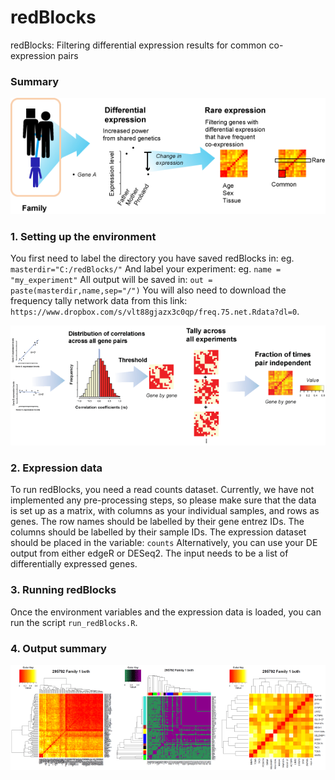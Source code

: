 # redBlocks

redBlocks: Filtering differential expression results for common co-expression pairs


### Summary
![summary](https://github.com/sarbal/redBlocks/blob/master/imgs/summary_method.png "Method summary")

### 1. Setting up the environment
You first need to label the directory you have saved redBlocks in: eg. ``` masterdir="C:/redBlocks/" ```
And label your experiment: eg. ``` name = "my_experiment" ```
All output will be saved in: ``` out = paste(masterdir,name,sep="/") ```
You will also need to download the frequency tally network data from this link: ``` https://www.dropbox.com/s/vlt88gjazx3c0qp/freq.75.net.Rdata?dl=0 ```.

![summary](https://github.com/sarbal/redBlocks/blob/master/imgs/freq_tally_net.png "Method summary")


### 2. Expression data
To run redBlocks, you need a read counts dataset.
Currently, we have not implemented any pre-processing steps, so please make sure that the data is
set up as a matrix, with columns as your individual samples, and rows as genes.
The row names should be labelled by their gene entrez IDs.
The columns should be labelled by their sample IDs.
The expression dataset should be placed in the variable: ``` counts ``` 
Alternatively, you can use your DE output from either edgeR or DESeq2. The input needs to be a list of differentially expressed genes.  

### 3. Running redBlocks
Once the environment variables and the expression data is loaded, you can run the
script ``` run_redBlocks.R ```. 


### 4. Output summary
![summary](https://github.com/sarbal/redBlocks/blob/master/imgs/summary_output.png "Method summary")

